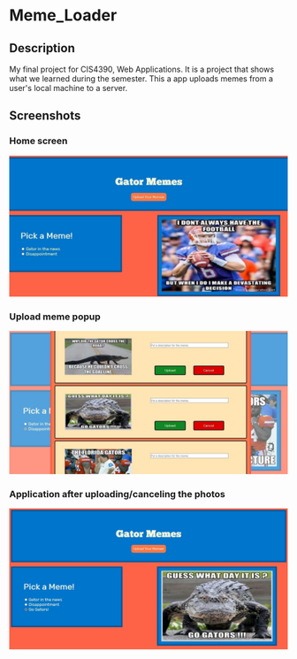 # Meme_Loader

## Description
My final project for CIS4390, Web Applications. It is a project that shows what we learned during the semester.
This a app uploads memes from a user's local machine to a server.

## Screenshots

### Home screen
![Home screen](./screenshots/101.JPG)

### Upload meme popup
![Uploading photos](./screenshots/104.JPG)


### Application after uploading/canceling the photos
![Update Home Screen](./screenshots/1011.JPG)
